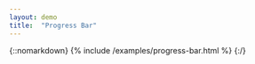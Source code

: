 ```yaml
---
layout: demo
title:  "Progress Bar"
---
```


{::nomarkdown}
{% include /examples/progress-bar.html %}
{:/}

